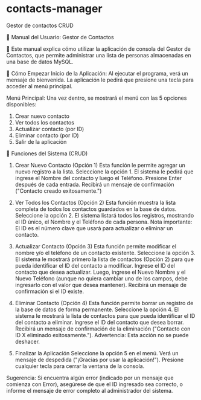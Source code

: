 # contacts-manager
Gestor de contactos CRUD

📘 Manual del Usuario: Gestor de Contactos

💾 Este manual explica cómo utilizar la aplicación de consola del Gestor de Contactos, que permite administrar una lista de personas almacenadas en una base de datos MySQL.

🚀 Cómo Empezar
Inicio de la Aplicación: Al ejecutar el programa, verá un mensaje de bienvenida. La aplicación le pedirá que presione una tecla para acceder al menú principal.

Menú Principal: Una vez dentro, se mostrará el menú con las 5 opciones disponibles:
1) Crear nuevo contacto
2) Ver todos los contactos
3) Actualizar contacto (por ID)
4) Eliminar contacto (por ID)
5) Salir de la aplicación

📝 Funciones del Sistema (CRUD)
1. Crear Nuevo Contacto (Opción 1)
   Esta función le permite agregar un nuevo registro a la lista.
   Seleccione la opción 1.
   El sistema le pedirá que ingrese el Nombre del contacto y luego el Teléfono.
   Presione Enter después de cada entrada.
   Recibirá un mensaje de confirmación ("Contacto creado exitosamente.")

2. Ver Todos los Contactos (Opción 2)
   Esta función muestra la lista completa de todos los contactos guardados en la base de datos.
   Seleccione la opción 2.
   El sistema listará todos los registros, mostrando el ID único, el Nombre y el Teléfono de cada persona.
   Nota importante: El ID es el número clave que usará para actualizar o eliminar un contacto.

3. Actualizar Contacto (Opción 3)
   Esta función permite modificar el nombre y/o el teléfono de un contacto existente.
   Seleccione la opción 3.
   El sistema le mostrará primero la lista de contactos (Opción 2) para que pueda identificar el ID del contacto a modificar.
   Ingrese el ID del contacto que desea actualizar.
   Luego, ingrese el Nuevo Nombre y el Nuevo Teléfono (aunque no quiera cambiar uno de los campos, debe ingresarlo con el valor que desea mantener).
   Recibirá un mensaje de confirmación si el ID existe.

4. Eliminar Contacto (Opción 4)
   Esta función permite borrar un registro de la base de datos de forma permanente.
   Seleccione la opción 4.
   El sistema le mostrará la lista de contactos para que pueda identificar el ID del contacto a eliminar.
   Ingrese el ID del contacto que desea borrar.
   Recibirá un mensaje de confirmación de la eliminación ("Contacto con ID X eliminado exitosamente.").
   Advertencia: Esta acción no se puede deshacer.

5. Finalizar la Aplicación
   Seleccione la opción 5 en el menú.
   Verá un mensaje de despedida ("¡Gracias por usar la aplicación!").
   Presione cualquier tecla para cerrar la ventana de la consola.

Sugerencia: Si encuentra algún error (indicado por un mensaje que comienza con Error), asegúrese de que el ID ingresado sea correcto, o informe el mensaje de error completo al administrador del sistema.
